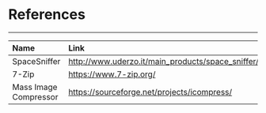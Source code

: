 # References

***

| Name                       | Link                                            |
| :------------------------- | :---------------------------------------------- |
| SpaceSniffer               | <http://www.uderzo.it/main_products/space_sniffer/index.html> |
| 7-Zip                      | <https://www.7-zip.org/> |
| Mass Image Compressor      | <https://sourceforge.net/projects/icompress/> |
